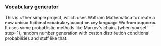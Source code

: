 ### Vocabulary generator

This is rather simple project, which uses Wolfram Mathematica to create a new unique fictional vocabulary based on any language Wolfram supports. It uses some probablistic methods like Markov's chains (when you set step=1), random number generation with custon distribution conditional probabilities and stuff like that.